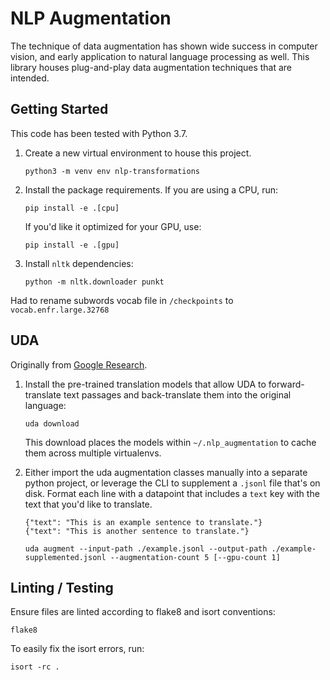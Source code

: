# NLP Augmentation

The technique of data augmentation has shown wide success in computer vision, and early application to natural language processing as well.  This library houses plug-and-play data augmentation techniques that are intended.

## Getting Started

This code has been tested with Python 3.7.

1. Create a new virtual environment to house this project.

    ```
    python3 -m venv env nlp-transformations
    ```

1. Install the package requirements.  If you are using a CPU, run:

    ```
    pip install -e .[cpu]
    ```

    If you'd like it optimized for your GPU, use:

    ```
    pip install -e .[gpu]
    ```

1. Install `nltk` dependencies:

    ```
    python -m nltk.downloader punkt
    ```

Had to rename subwords vocab file in `/checkpoints` to `vocab.enfr.large.32768`

## UDA

Originally from [Google Research](https://github.com/google-research/uda).

1. Install the pre-trained translation models that allow UDA to forward-translate text passages and back-translate them into the original language:

    ```
    uda download
    ```

    This download places the models within `~/.nlp_augmentation` to cache them across multiple virtualenvs.

1. Either import the uda augmentation classes manually into a separate python project, or leverage the CLI to supplement a `.jsonl` file that's on disk.  Format each line with a datapoint that includes a `text` key with the text that you'd like to translate.

    ```
    {"text": "This is an example sentence to translate."}
    {"text": "This is another sentence to translate."}
    ```

    ```
    uda augment --input-path ./example.jsonl --output-path ./example-supplemented.jsonl --augmentation-count 5 [--gpu-count 1]
     ```

## Linting / Testing

Ensure files are linted according to flake8 and isort conventions:

```
flake8
```

To easily fix the isort errors, run:

```
isort -rc .
```